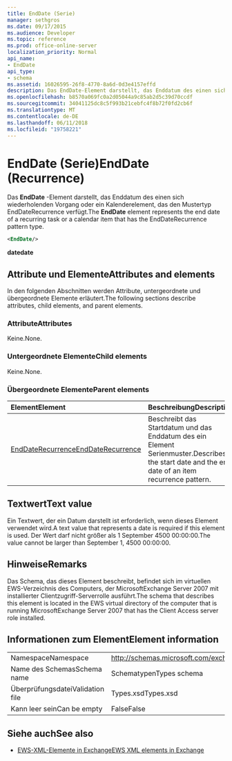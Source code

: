 ```yaml
---
title: EndDate (Serie)
manager: sethgros
ms.date: 09/17/2015
ms.audience: Developer
ms.topic: reference
ms.prod: office-online-server
localization_priority: Normal
api_name:
- EndDate
api_type:
- schema
ms.assetid: 16026595-26f8-4770-8a6d-0d3e4157effd
description: Das EndDate-Element darstellt, das Enddatum des einen sich wiederholenden Vorgang oder ein Kalenderelement, das den Mustertyp EndDateRecurrence verfügt.
ms.openlocfilehash: b8570a069fc0a2d05044a9c85ab2d5c39d70ccdf
ms.sourcegitcommit: 34041125dc8c5f993b21cebfc4f8b72f0fd2cb6f
ms.translationtype: MT
ms.contentlocale: de-DE
ms.lasthandoff: 06/11/2018
ms.locfileid: "19758221"
---
```

# <a name="enddate-recurrence"></a><span data-ttu-id="4d075-103">EndDate (Serie)</span><span class="sxs-lookup"><span data-stu-id="4d075-103">EndDate (Recurrence)</span></span>

<span data-ttu-id="4d075-104">Das **EndDate** -Element darstellt, das Enddatum des einen sich wiederholenden Vorgang oder ein Kalenderelement, das den Mustertyp EndDateRecurrence verfügt.</span><span class="sxs-lookup"><span data-stu-id="4d075-104">The **EndDate** element represents the end date of a recurring task or a calendar item that has the EndDateRecurrence pattern type.</span></span> 
  
```xml
<EndDate/>
```

 <span data-ttu-id="4d075-105">**date**</span><span class="sxs-lookup"><span data-stu-id="4d075-105">**date**</span></span>
## <a name="attributes-and-elements"></a><span data-ttu-id="4d075-106">Attribute und Elemente</span><span class="sxs-lookup"><span data-stu-id="4d075-106">Attributes and elements</span></span>

<span data-ttu-id="4d075-107">In den folgenden Abschnitten werden Attribute, untergeordnete und übergeordnete Elemente erläutert.</span><span class="sxs-lookup"><span data-stu-id="4d075-107">The following sections describe attributes, child elements, and parent elements.</span></span>
  
### <a name="attributes"></a><span data-ttu-id="4d075-108">Attribute</span><span class="sxs-lookup"><span data-stu-id="4d075-108">Attributes</span></span>

<span data-ttu-id="4d075-109">Keine.</span><span class="sxs-lookup"><span data-stu-id="4d075-109">None.</span></span>
  
### <a name="child-elements"></a><span data-ttu-id="4d075-110">Untergeordnete Elemente</span><span class="sxs-lookup"><span data-stu-id="4d075-110">Child elements</span></span>

<span data-ttu-id="4d075-111">Keine.</span><span class="sxs-lookup"><span data-stu-id="4d075-111">None.</span></span>
  
### <a name="parent-elements"></a><span data-ttu-id="4d075-112">Übergeordnete Elemente</span><span class="sxs-lookup"><span data-stu-id="4d075-112">Parent elements</span></span>

|<span data-ttu-id="4d075-113">**Element**</span><span class="sxs-lookup"><span data-stu-id="4d075-113">**Element**</span></span>|<span data-ttu-id="4d075-114">**Beschreibung**</span><span class="sxs-lookup"><span data-stu-id="4d075-114">**Description**</span></span>|
|:-----|:-----|
|[<span data-ttu-id="4d075-115">EndDateRecurrence</span><span class="sxs-lookup"><span data-stu-id="4d075-115">EndDateRecurrence</span></span>](enddaterecurrence.md) <br/> |<span data-ttu-id="4d075-116">Beschreibt das Startdatum und das Enddatum des ein Element Serienmuster.</span><span class="sxs-lookup"><span data-stu-id="4d075-116">Describes the start date and the end date of an item recurrence pattern.</span></span>  <br/> |
   
## <a name="text-value"></a><span data-ttu-id="4d075-117">Textwert</span><span class="sxs-lookup"><span data-stu-id="4d075-117">Text value</span></span>

<span data-ttu-id="4d075-118">Ein Textwert, der ein Datum darstellt ist erforderlich, wenn dieses Element verwendet wird.</span><span class="sxs-lookup"><span data-stu-id="4d075-118">A text value that represents a date is required if this element is used.</span></span> <span data-ttu-id="4d075-119">Der Wert darf nicht größer als 1 September 4500 00:00:00.</span><span class="sxs-lookup"><span data-stu-id="4d075-119">The value cannot be larger than September 1, 4500 00:00:00.</span></span>
  
## <a name="remarks"></a><span data-ttu-id="4d075-120">Hinweise</span><span class="sxs-lookup"><span data-stu-id="4d075-120">Remarks</span></span>

<span data-ttu-id="4d075-121">Das Schema, das dieses Element beschreibt, befindet sich im virtuellen EWS-Verzeichnis des Computers, der MicrosoftExchange Server 2007 mit installierter Clientzugriff-Serverrolle ausführt.</span><span class="sxs-lookup"><span data-stu-id="4d075-121">The schema that describes this element is located in the EWS virtual directory of the computer that is running MicrosoftExchange Server 2007 that has the Client Access server role installed.</span></span>
  
## <a name="element-information"></a><span data-ttu-id="4d075-122">Informationen zum Element</span><span class="sxs-lookup"><span data-stu-id="4d075-122">Element information</span></span>

|||
|:-----|:-----|
|<span data-ttu-id="4d075-123">Namespace</span><span class="sxs-lookup"><span data-stu-id="4d075-123">Namespace</span></span>  <br/> |http://schemas.microsoft.com/exchange/services/2006/types  <br/> |
|<span data-ttu-id="4d075-124">Name des Schemas</span><span class="sxs-lookup"><span data-stu-id="4d075-124">Schema name</span></span>  <br/> |<span data-ttu-id="4d075-125">Schematypen</span><span class="sxs-lookup"><span data-stu-id="4d075-125">Types schema</span></span>  <br/> |
|<span data-ttu-id="4d075-126">Überprüfungsdatei</span><span class="sxs-lookup"><span data-stu-id="4d075-126">Validation file</span></span>  <br/> |<span data-ttu-id="4d075-127">Types.xsd</span><span class="sxs-lookup"><span data-stu-id="4d075-127">Types.xsd</span></span>  <br/> |
|<span data-ttu-id="4d075-128">Kann leer sein</span><span class="sxs-lookup"><span data-stu-id="4d075-128">Can be empty</span></span>  <br/> |<span data-ttu-id="4d075-129">False</span><span class="sxs-lookup"><span data-stu-id="4d075-129">False</span></span>  <br/> |
   
## <a name="see-also"></a><span data-ttu-id="4d075-130">Siehe auch</span><span class="sxs-lookup"><span data-stu-id="4d075-130">See also</span></span>



- [<span data-ttu-id="4d075-131">EWS-XML-Elemente in Exchange</span><span class="sxs-lookup"><span data-stu-id="4d075-131">EWS XML elements in Exchange</span></span>](ews-xml-elements-in-exchange.md)

